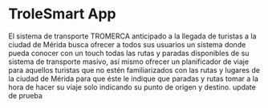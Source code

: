 # TroleSmart App
El sistema de transporte TROMERCA anticipado a la llegada de turistas a la ciudad de Mérida busca
ofrecer a todos sus usuarios un sistema donde pueda conocer con un touch todas las rutas y
paradas disponibles de su sistema de transporte masivo, así mismo ofrecer un planificador de viaje
para aquellos turistas que no estén familiarizados con las rutas y lugares de la ciudad de Mérida
para que éste le indique que paradas y rutas tomar a la hora de hacer su viaje solo indicando su
punto de origen y destino.
update de prueba
